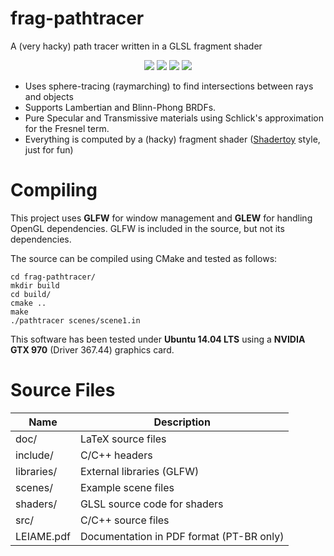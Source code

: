 # frag-pathtracer
A (very hacky) path tracer written in a GLSL fragment shader

<p align="center">
   <img src="https://pbs.twimg.com/media/CUvazvXXIAAzGvS.jpg" />
   <img src="https://pbs.twimg.com/media/CUvazu8WEAE7Szw.jpg" />
   <img src="https://pbs.twimg.com/media/CUvazuPWUAEnHfc.jpg" />
   <img src="https://pbs.twimg.com/media/CUvaz2GXAAAd7Vv.jpg" />
</p>

* Uses sphere-tracing (raymarching) to find intersections between rays and objects
* Supports Lambertian and Blinn-Phong BRDFs.
* Pure Specular and Transmissive materials using Schlick's approximation for the Fresnel term.
* Everything is computed by a (hacky) fragment shader ([Shadertoy](https://www.shadertoy.com) style, just for fun)

# Compiling

This project uses **GLFW** for window management and **GLEW** for handling OpenGL dependencies. GLFW is included in the source, but not its dependencies.

The source can be compiled using CMake and tested as follows:
```
cd frag-pathtracer/
mkdir build
cd build/
cmake ..
make
./pathtracer scenes/scene1.in
```

This software has been tested under **Ubuntu 14.04 LTS** using a **NVIDIA GTX 970** (Driver 367.44) graphics card.

# Source Files

Name          | Description
--------------|-------------------------------------------
doc/          | LaTeX source files
include/      | C/C++ headers
libraries/    | External libraries (GLFW)
scenes/       | Example scene files
shaders/      | GLSL source code for shaders
src/          | C/C++ source files
LEIAME.pdf    | Documentation in PDF format (PT-BR only)
